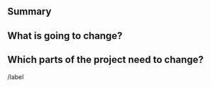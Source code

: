 ## Summary

<!-- Summarize the feature -->

## What is going to change?

<!-- Describe the steps to make this feature -->

## Which parts of the project need to change?

<!-- Describe the classes, methods etc that are affected -->

<!-- Please add relevant label(s) -->
/label <!-- ~backend ~frontend ~documentation -->

